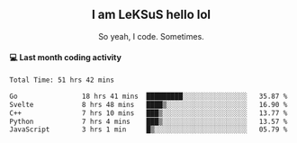 <h2 align="center">I am LeKSuS hello lol</h2>
<p align="center">So yeah, I code. Sometimes.</p>

#### :computer: Last month coding activity
<!--START_SECTION:waka-->

```txt
Total Time: 51 hrs 42 mins

Go                18 hrs 41 mins  █████████░░░░░░░░░░░░░░░░   35.87 %
Svelte            8 hrs 48 mins   ████▒░░░░░░░░░░░░░░░░░░░░   16.90 %
C++               7 hrs 10 mins   ███▒░░░░░░░░░░░░░░░░░░░░░   13.77 %
Python            7 hrs 4 mins    ███▒░░░░░░░░░░░░░░░░░░░░░   13.57 %
JavaScript        3 hrs 1 min     █▒░░░░░░░░░░░░░░░░░░░░░░░   05.79 %
```

<!--END_SECTION:waka-->
